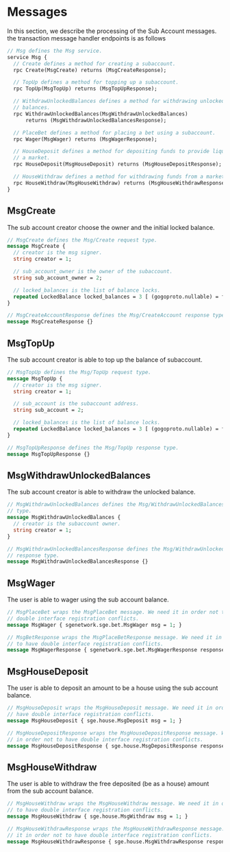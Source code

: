 # **Messages**

In this section, we describe the processing of the Sub Account messages. the transaction message
handler endpoints is as follows

```proto
// Msg defines the Msg service.
service Msg {
  // Create defines a method for creating a subaccount.
  rpc Create(MsgCreate) returns (MsgCreateResponse);

  // TopUp defines a method for topping up a subaccount.
  rpc TopUp(MsgTopUp) returns (MsgTopUpResponse);

  // WithdrawUnlockedBalances defines a method for withdrawing unlocked
  // balances.
  rpc WithdrawUnlockedBalances(MsgWithdrawUnlockedBalances)
      returns (MsgWithdrawUnlockedBalancesResponse);

  // PlaceBet defines a method for placing a bet using a subaccount.
  rpc Wager(MsgWager) returns (MsgWagerResponse);

  // HouseDeposit defines a method for depositing funds to provide liquidity to
  // a market.
  rpc HouseDeposit(MsgHouseDeposit) returns (MsgHouseDepositResponse);

  // HouseWithdraw defines a method for withdrawing funds from a market.
  rpc HouseWithdraw(MsgHouseWithdraw) returns (MsgHouseWithdrawResponse);
}
```

## **MsgCreate**

The sub account creator choose the owner and the initial locked balance.

```proto
// MsgCreate defines the Msg/Create request type.
message MsgCreate {
  // creator is the msg signer.
  string creator = 1;

  // sub_account_owner is the owner of the subaccount.
  string sub_account_owner = 2;

  // locked_balances is the list of balance locks.
  repeated LockedBalance locked_balances = 3 [ (gogoproto.nullable) = false ];
}

// MsgCreateAccountResponse defines the Msg/CreateAccount response type.
message MsgCreateResponse {}
```

## **MsgTopUp**

The sub account creator is able to top up the balance of subaccount.

```proto
// MsgTopUp defines the Msg/TopUp request type.
message MsgTopUp {
  // creator is the msg signer.
  string creator = 1;

  // sub_account is the subaccount address.
  string sub_account = 2;

  // locked_balances is the list of balance locks.
  repeated LockedBalance locked_balances = 3 [ (gogoproto.nullable) = false ];
}

// MsgTopUpResponse defines the Msg/TopUp response type.
message MsgTopUpResponse {}
```

## **MsgWithdrawUnlockedBalances**

The sub account creator is able to withdraw the unlocked balance.

```proto
// MsgWithdrawUnlockedBalances defines the Msg/WithdrawUnlockedBalances request
// type.
message MsgWithdrawUnlockedBalances {
  // creator is the subaccount owner.
  string creator = 1;
}

// MsgWithdrawUnlockedBalancesResponse defines the Msg/WithdrawUnlockedBalances
// response type.
message MsgWithdrawUnlockedBalancesResponse {}
```

## **MsgWager**

The user is able to wager using the sub account balance.

```proto
// MsgPlaceBet wraps the MsgPlaceBet message. We need it in order not to have
// double interface registration conflicts.
message MsgWager { sgenetwork.sge.bet.MsgWager msg = 1; }

// MsgBetResponse wraps the MsgPlaceBetResponse message. We need it in order not
// to have double interface registration conflicts.
message MsgWagerResponse { sgenetwork.sge.bet.MsgWagerResponse response = 1; }
```

## **MsgHouseDeposit**

The user is able to deposit an amount to be a house using the sub account balance.

```proto
// MsgHouseDeposit wraps the MsgHouseDeposit message. We need it in order not to
// have double interface registration conflicts.
message MsgHouseDeposit { sge.house.MsgDeposit msg = 1; }

// MsgHouseDepositResponse wraps the MsgHouseDepositResponse message. We need it
// in order not to have double interface registration conflicts.
message MsgHouseDepositResponse { sge.house.MsgDepositResponse response = 1; }
```

## **MsgHouseWithdraw**

The user is able to withdraw the free deposited (be as a house) amount from the sub account balance.

```proto
// MsgHouseWithdraw wraps the MsgHouseWithdraw message. We need it in order not
// to have double interface registration conflicts.
message MsgHouseWithdraw { sge.house.MsgWithdraw msg = 1; }

// MsgHouseWithdrawResponse wraps the MsgHouseWithdrawResponse message. We need
// it in order not to have double interface registration conflicts.
message MsgHouseWithdrawResponse { sge.house.MsgWithdrawResponse response = 1; }
```
